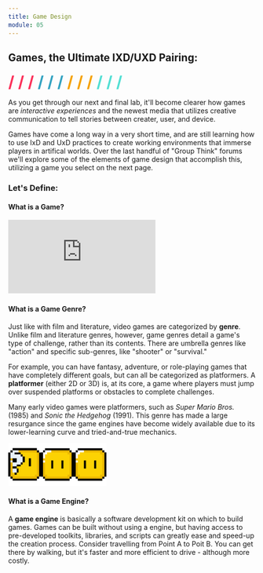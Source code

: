 ```yaml
---
title: Game Design
module: 05
---
```


## Games, the Ultimate IXD/UXD Pairing:
<span style="color: #FC315A; font-size: xx-large; font-weight: bold">/ / / </span>
<span style="color: #33A3C1; font-size: xx-large; font-weight: bold">/ / / </span>
<span style="color: #F5A205; font-size: xx-large; font-weight: bold">/ / / </span>
<span style="color: #53DFD3; font-size: xx-large; font-weight: bold">/ / /</span>

As you get through our next and final lab, it'll become clearer how games are _interactive experiences_ and the newest media that utilizes creative communication to tell stories between creater, user, and device.

Games have come a long way in a very short time, and are still learning how to use IxD and UxD practices to create working environments that immerse players in artifical worlds. Over the last handful of "Group Think" forums we'll explore some of the elements of game design that accomplish this, utilizing a game you select on the next page.

### Let's Define:


#### What is a Game?

<div class="embed-responsive embed-responsive-16by9"><iframe class="embed-responsive-item" src="https://www.youtube.com/embed/QPqR2wOs8WI?rel=0" frameborder="0" allowfullscreen></iframe></div>



#### What is a Game Genre?

Just like with film and literature, video games are categorized by **genre**. Unlike film and literature genres, however, game genres detail a game's type of challenge, rather than its contents. There are umbrella genres like "action" and specific sub-genres, like "shooter" or "survival."

For example, you can have fantasy, adventure, or role-playing games that have completely different goals, but can all be categorized as platformers. A **platformer** (either 2D or 3D) is, at its core, a game where players must jump over suspended platforms or obstacles to complete challenges.

Many early video games were platformers, such as _Super Mario Bros._ (1985) and _Sonic the Hedgehog_ (1991). This genre has made a large resurgance since the game engines have become widely available due to its lower-learning curve and tried-and-true mechanics.

<img src="../imgs/mario-blocks.gif" style="margin: auto; border: 0; width: 200px;" />


#### What is a Game Engine?

A **game engine** is basically a software development kit on which to build games. Games can be built without using a engine, but having access to pre-developed toolkits, libraries, and scripts can greatly ease and speed-up the creation process. Consider travelling from Point A to Poit B. You can get there by walking, but it's faster and more efficient to drive - although more costly.
